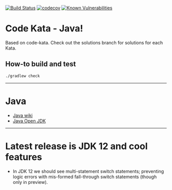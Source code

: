 [![Build Status](https://travis-ci.com/alphafoobar/code-kata-java.svg?branch=master)](https://travis-ci.com/alphafoobar/code-kata-java) [![codecov](https://codecov.io/gh/alphafoobar/code-kata-java/branch/master/graph/badge.svg)](https://codecov.io/gh/alphafoobar/code-kata-java) [![Known Vulnerabilities](https://snyk.io/test/github/alphafoobar/code-kata-java/badge.svg)](https://snyk.io/test/github/alphafoobar/code-kata-java)

# Code Kata - Java! 

Based on code-kata. Check out the solutions branch for solutions for each Kata.

## How-to build and test

```bash
./gradlew check
```
---

# Java

* [Java wiki][1]
* [Java Open JDK](https://openjdk.java.net/)

---

# Latest release is JDK 12 and cool features

* In JDK 12 we should see multi-statement switch statements; preventing logic errors with
mis-formed fall-through switch statements (though only in preview).


[1]: https://en.wikipedia.org/wiki/Java_(programming_language)
